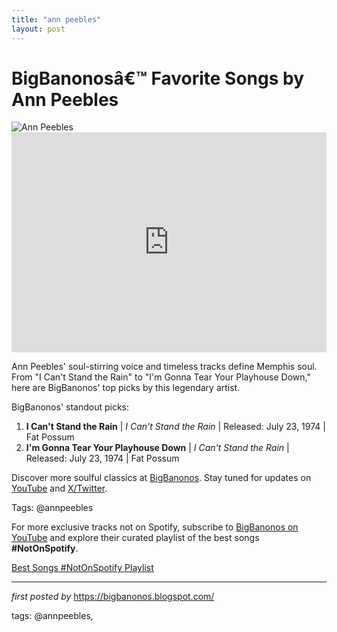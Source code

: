 ```yaml
---
title: "ann peebles"
layout: post
---
```


<!-- Title of the Post -->
<h1 >BigBanonosâ€™ Favorite Songs by Ann Peebles</h1> <!-- Featured Image -->
<div > <img src="https://i.scdn.co/image/ab67616d0000b273943b4cc92b7af0f22190eaef" alt="Ann Peebles">
</div> <!-- Spotify Embed -->
<div > <iframe src="https://open.spotify.com/embed/playlist/16Q11Kp1gwlLJxE2OEIRlU?utm_source=generator" width="100%" height="352" frameBorder="0" allowfullscreen="" allow="autoplay; clipboard-write; encrypted-media; fullscreen; picture-in-picture" loading="lazy"></iframe>
</div> <!-- Introductory Text -->
<p >Ann Peebles' soul-stirring voice and timeless tracks define Memphis soul. From "I Can't Stand the Rain" to "I'm Gonna Tear Your Playhouse Down," here are BigBanonos' top picks by this legendary artist.</p> <!-- Song Highlights -->
<div > <p>BigBanonos' standout picks:</p> <ol> <li><strong>I Can't Stand the Rain</strong> | <em>I Can't Stand the Rain</em> | Released: July 23, 1974 | Fat Possum</li> <li><strong>I'm Gonna Tear Your Playhouse Down</strong> | <em>I Can't Stand the Rain</em> | Released: July 23, 1974 | Fat Possum</li> </ol>
</div> <!-- Footer Links -->
<div > <p>Discover more soulful classics at <a href="https://bigbanonos.blogspot.com/" target="_blank">BigBanonos</a>. Stay tuned for updates on <a href="https://www.youtube.com/@BigBanonos" target="_blank">YouTube</a> and <a href="https://x.com/bigbanonos" target="_blank">X/Twitter</a>.</p>
</div> <!-- Tags -->
<p >Tags: @annpeebles</p>

<!--Subscribe and Playlist Links-->
<div>
    <p>For more exclusive tracks not on Spotify, subscribe to <a href="https://www.youtube.com/@BigBanonos" target="_blank">BigBanonos on YouTube</a> and explore their curated playlist of the best songs <strong>#NotOnSpotify</strong>.</p>
    <p><a href="https://www.youtube.com/playlist?list=PLtuNtuTatqI0kFahUCbtbfenC_ET5O_tr" target="_blank">Best Songs #NotOnSpotify Playlist<br /></a></p></div>

<hr />

<p><em>first posted by</em> <a href="https://bigbanonos.blogspot.com/" rel="noopener" target="_new">https://bigbanonos.blogspot.com/</a></p>

<p>tags: @annpeebles,</p>

